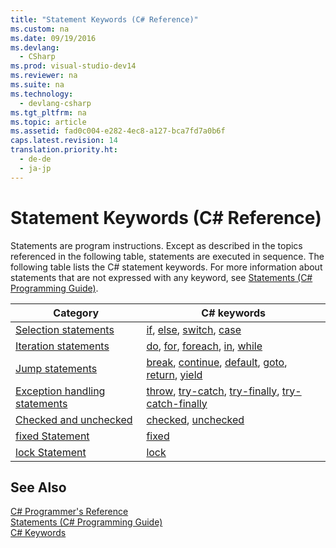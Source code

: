 ```yaml
---
title: "Statement Keywords (C# Reference)"
ms.custom: na
ms.date: 09/19/2016
ms.devlang: 
  - CSharp
ms.prod: visual-studio-dev14
ms.reviewer: na
ms.suite: na
ms.technology: 
  - devlang-csharp
ms.tgt_pltfrm: na
ms.topic: article
ms.assetid: fad0c004-e282-4ec8-a127-bca7fd7a0b6f
caps.latest.revision: 14
translation.priority.ht: 
  - de-de
  - ja-jp
---
```

# Statement Keywords (C# Reference)
Statements are program instructions. Except as described in the topics referenced in the following table, statements are executed in sequence. The following table lists the C# statement keywords. For more information about statements that are not expressed with any keyword, see [Statements (C# Programming Guide)](../vs140/Statements--C#-Programming-Guide-.md).  
  
|Category|C# keywords|  
|--------------|------------------|  
|[Selection statements](../vs140/Selection-Statements--C#-Reference-.md)|[if](../vs140/if-else--C#-Reference-.md), [else](../vs140/if-else--C#-Reference-.md), [switch](../vs140/switch--C#-Reference-.md), [case](../vs140/switch--C#-Reference-.md)|  
|[Iteration statements](../vs140/Iteration-Statements--C#-Reference-.md)|[do](../vs140/do--C#-Reference-.md), [for](../vs140/for--C#-Reference-.md), [foreach](../Topic/foreach,%20in%20\(C%23%20Reference\).md), [in](../Topic/foreach,%20in%20\(C%23%20Reference\).md), [while](../vs140/while--C#-Reference-.md)|  
|[Jump statements](../vs140/Jump-Statements--C#-Reference-.md)|[break](../vs140/break--C#-Reference-.md), [continue](../vs140/continue--C#-Reference-.md), [default](../vs140/switch--C#-Reference-.md), [goto](../vs140/goto--C#-Reference-.md), [return](../vs140/return--C#-Reference-.md), [yield](../Topic/yield%20\(C%23%20Reference\).md)|  
|[Exception handling statements](../vs140/Exception-Handling-Statements--C#-Reference-.md)|[throw](../Topic/throw%20\(C%23%20Reference\).md), [try-catch](../Topic/try-catch%20\(C%23%20Reference\).md), [try-finally](../vs140/try-finally--C#-Reference-.md), [try-catch-finally](../vs140/try-catch-finally--C#-Reference-.md)|  
|[Checked and unchecked](../vs140/Checked-and-Unchecked--C#-Reference-.md)|[checked](../vs140/checked--C#-Reference-.md), [unchecked](../vs140/unchecked--C#-Reference-.md)|  
[fixed Statement](../vs140/fixed-Statement--C#-Reference-.md)|[fixed](../vs140/fixed-Statement--C#-Reference-.md)|  
|[lock Statement](../Topic/lock%20Statement%20\(C%23%20Reference\).md)|[lock](../Topic/lock%20Statement%20\(C%23%20Reference\).md)|  
  
## See Also  
 [C# Programmer's Reference](../vs140/C#-Reference.md)   
 [Statements (C# Programming Guide)](../vs140/Statements--C#-Programming-Guide-.md)   
 [C# Keywords](../Topic/C%23%20Keywords.md)